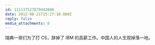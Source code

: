 ```yaml
---
id: 111137527879442800
date: 2012-08-21T15:27:10.000Z
reply: false
media_attachments: 0
---
```


瑞典一哥们为了打 CS，辞掉了 IBM 的高薪工作。中国人的人生观掉落一地。


